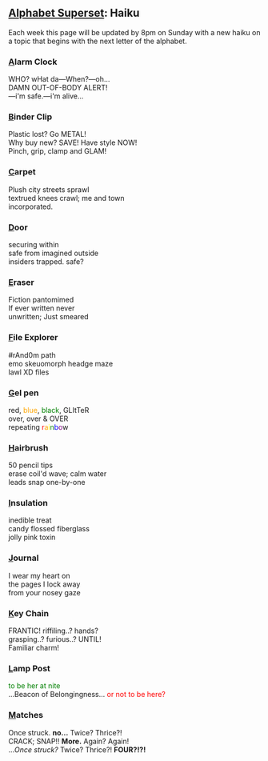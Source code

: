 ## [Alphabet Superset](https://www.alphabetsuperset.com/): Haiku

Each week this page will be updated by 8pm on Sunday with a new haiku on a topic that begins with the next letter of the alphabet.

### [A](https://www.youtube.com/watch?v=XAJDQOCy62k)larm Clock
WHO? wHat da—When?—oh...  
DAMN OUT-OF-BODY ALERT!  
—i'm safe.—i'm alive...

### [B](https://www.youtube.com/watch?v=dB8sl080myg)inder Clip
Plastic lost? Go METAL!  
Why buy new? SAVE! Have style NOW!  
Pinch, grip, clamp and GLAM!  

### [C](https://i.ebayimg.com/images/g/9i0AAOSwoVNaMnZd/s-l1600.jpg)arpet
Plush city streets sprawl  
textrued knees crawl; me and town  
incorporated.  

### [D](https://www.youtube.com/watch?v=RcWxQUMLsLA)oor
securing within  
safe from imagined outside  
insiders trapped. safe?   

### [E](https://i.pinimg.com/originals/b7/be/c0/b7bec0a2e7f2ba5e1ceacde588c25f8c.jpg)raser
Fiction pantomimed  
If ever written never  
unwritten; Just smeared  

### [F](https://youtube.com/playlist?list=PL8ft6JOqtoYDjKL2mJlli-4EARw94b2FZ&si=eZyKzJ_sEWh9q5lr)ile Explorer
#rAnd0m path  
emo skeuomorph headge maze  
lawl XD files  

### [G](https://kagi.com/proxy/pb4ub6hf3m101.jpg?c=TklOzPjLPioJ5YMJT75bSos4cJZ7rZU-jmaMQg33DqvstZq3C6p8LK7q4PCs7Soy)el pen
red, <font color="orange">blue</font>, <font color="green">black</font>, GLItTeR  
over, over & OVER  
repeating <font color="red">r</font><font color= "orange">a</font><font color="yellow">i</font><font color="green">n</font><font color="blue">b</font><font color="purple">o</font>w  

### [H](https://www.youtube.com/watch?v=-6pbbtLUwf8)airbrush
50 pencil tips   
erase coil'd wave; calm water  
leads snap one-by-one  

### [I](https://www.reddit.com/r/forbiddensnacks/comments/7r9ywf/cotton_candy_insulation/)nsulation
inedible treat  
candy flossed fiberglass  
jolly pink toxin  

### [J](https://www.youtube.com/watch?v=PlbbLkljZMM)ournal
I wear my heart on   
the pages I lock away  
from your nosey gaze

### [K](https://7collection.com/products/slurpee%C2%AE-key-chain)ey Chain
FRANTIC! riffiling..? hands?  
grasping..? furious..? UNTIL!  
Familiar charm!

### [L](https://www.youtube.com/watch?v=njsCKuN8Fsw)amp Post
<font color= "green">to be her at nite</font>  
...Beacon of Belongingness...             <font color= "red">or not to be here?</font>

### [M](https://www.youtube.com/watch?v=Lm50mtea3ZM)atches
Once struck. __no...__ Twice? Thrice?!  
CRACK; SNAP!! __More.__ Again? Again!  
..._Once struck?_ Twice? Thrice?! __FOUR?!?!__
